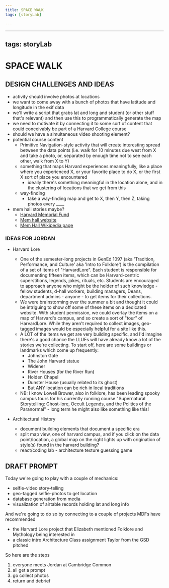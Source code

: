 ```yaml
---
title: SPACE WALK
tags: [storyLab]

---
```


---
tags: storyLab
---
# SPACE WALK

## DESIGN CHALLENGES AND IDEAS

* activity should involve photos at locations
* we want to come away with a bunch of photos that have latitude and longitude in the exif data
* we'll write a script that grabs lat and long and student (or other stuff that's relevant) and then use this to programmatically generate the map
* we need to motivate it by connecting it to some sort of content that could conceivably be part of a Harvard College course
* should we have a simultaneous video shooting element?
* potential course content
    * Primitive Navigation-style activity that will create interesting spread between the data points (i.e. walk for 10 minutes due west from X and take a photo, or, separated by enough time not to see each other, walk from X to Y)
    * something that maps Harvard experiences meaningfully, like a place where you experienced X, or your favorite place to do X, or the first X sort of place you encountered
        * ideally there's something meaningful in the location alone, and in the clustering of locations that we get from this
    * way-finding
        * take a way-finding map and get to X, then Y, then Z, taking photos every ____
* mem hall stories maybe?
    * [Harvard Memorial Fund](https://iiif.lib.harvard.edu/manifests/view/drs:44891160$9i)
    * [Mem hall website](https://sites.fas.harvard.edu/~memhall/history.html)
    * [Mem Hall Wikipedia page](https://en.wikipedia.org/wiki/Memorial_Hall_(Harvard_University))


### IDEAS FOR JORDAN

* Harvard Lore
    * One of the semester-long projects in GenEd 1097 (aka 'Tradition, Performance, and Culture' aka 'Intro to Folklore') is the compilation of a set of items of "HarvardLore". Each student is responsible for documenting fifteen items, which can be Harvard-centric superstitions, legends, jokes, rituals, etc. Students are encouraged to approach anyone who might be the holder of such knowledge - fellow students, d-hall workers, building managers, Deans, department admins - anyone - to get items for their collections. 
    * We were brainstorming over the summer a bit and thought it could be intriguing to show off some of these items on a dedicated website. With student permission, we could overlay the items on a map of Harvard's campus, and so create a sort of "tour" of HarvardLore. While they aren't required to collect images, geo-tagged images would be especially helpful for a site like this.
    * A LOT of the items we get are very building specific, and I'd imagine there's a good chance the LLUFs will have already know a lot of the stories we're collecting. To start off, here are some buildings or landmarks which come up frequently:
        * Johnston Gate
        * The John Harvard statue
        * Widener
        * River Houses (for the River Run)
        * Holden Chapel
        * Dunster House (usually related to its ghost)
        * But ANY location can be rich in local traditions
    * NB: I know Lowell Brower, also in folklore, has been leading spooky campus tours for his currently running course "Supernatural Storytelling: Ghost-lore, Occult Legends, and the Politics of the Paranormal" - long term he might also like something like this!
    
* Architectural History
    * document building elements that document a specific era
    * split map view, one of harvard campus, and if you click on the data point/location, a global map on the right lights up with origination of style(s) found in the harvard building? 
    * react/coding lab - architecture texture guessing game


## DRAFT PROMPT

Today we're going to play with a couple of mechanics:

* selfie-video story-telling
* geo-tagged selfie-photos to get location
* database generation from media
* visualization of airtable records holding lat and long info

And we're going to do so by connecting to a couple of projects MDFs have recommended

* the Harvard Lore project that Elizabeth mentioned Folklore and Mythology being interested in
* a classic intro Architecture Class assignment Taylor from the GSD pitched

So here are the steps

1. everyone meets Jordan at Cambridge Common
2. all get a prompt
3. go collect photos
4. return and debrief








